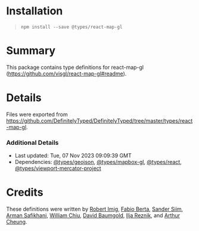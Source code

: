 # Installation
> `npm install --save @types/react-map-gl`

# Summary
This package contains type definitions for react-map-gl (https://github.com/visgl/react-map-gl#readme).

# Details
Files were exported from https://github.com/DefinitelyTyped/DefinitelyTyped/tree/master/types/react-map-gl.

### Additional Details
 * Last updated: Tue, 07 Nov 2023 09:09:39 GMT
 * Dependencies: [@types/geojson](https://npmjs.com/package/@types/geojson), [@types/mapbox-gl](https://npmjs.com/package/@types/mapbox-gl), [@types/react](https://npmjs.com/package/@types/react), [@types/viewport-mercator-project](https://npmjs.com/package/@types/viewport-mercator-project)

# Credits
These definitions were written by [Robert Imig](https://github.com/rimig), [Fabio Berta](https://github.com/fnberta), [Sander Siim](https://github.com/sandersiim), [Arman Safikhani](https://github.com/Arman92), [William Chiu](https://github.com/chiuhow), [David Baumgold](https://github.com/singingwolfboy), [Ilja Reznik](https://github.com/ireznik), and [Arthur Cheung](https://github.com/arthur-cheung).
